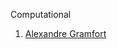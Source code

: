 Computational
1. [Alexandre Gramfort](https://scholar.google.com/citations?user=fhxshS0AAAAJ&hl=en)  
